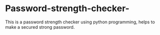 # Password-strength-checker-
This is a password strength checker using python programming, helps to make a secured strong password.
